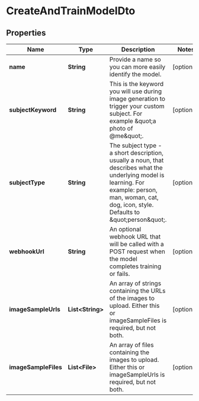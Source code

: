 

# CreateAndTrainModelDto


## Properties

| Name | Type | Description | Notes |
|------------ | ------------- | ------------- | -------------|
|**name** | **String** | Provide a name so you can more easily identify the model. |  [optional] |
|**subjectKeyword** | **String** | This is the keyword you will use during image generation to trigger your custom subject. For example \&quot;a photo of @me\&quot;. |  [optional] |
|**subjectType** | **String** | The subject type - a short description, usually a noun, that describes what the underlying model is learning. For example: person, man, woman, cat, dog, icon, style. Defaults to \&quot;person\&quot;. |  [optional] |
|**webhookUrl** | **String** | An optional webhook URL that will be called with a POST request when the model completes training or fails. |  [optional] |
|**imageSampleUrls** | **List&lt;String&gt;** | An array of strings containing the URLs of the images to upload. Either this or imageSampleFiles is required, but not both. |  [optional] |
|**imageSampleFiles** | **List&lt;File&gt;** | An array of files containing the images to upload. Either this or imageSampleUrls is required, but not both. |  [optional] |



